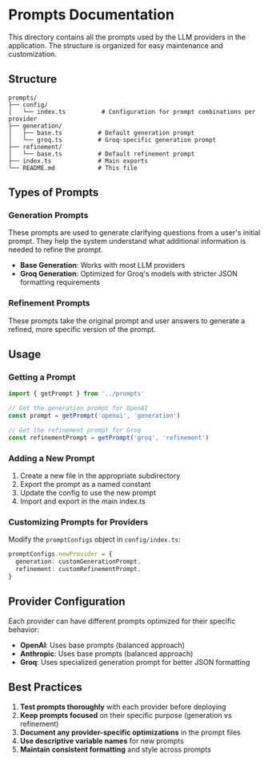 # Prompts Documentation

This directory contains all the prompts used by the LLM providers in the application. The structure is organized for easy maintenance and customization.

## Structure

```
prompts/
├── config/
│   └── index.ts          # Configuration for prompt combinations per provider
├── generation/
│   ├── base.ts          # Default generation prompt
│   └── groq.ts          # Groq-specific generation prompt
├── refinement/
│   └── base.ts          # Default refinement prompt
├── index.ts             # Main exports
└── README.md            # This file
```

## Types of Prompts

### Generation Prompts

These prompts are used to generate clarifying questions from a user's initial prompt. They help the system understand what additional information is needed to refine the prompt.

- **Base Generation**: Works with most LLM providers
- **Groq Generation**: Optimized for Groq's models with stricter JSON formatting requirements

### Refinement Prompts

These prompts take the original prompt and user answers to generate a refined, more specific version of the prompt.

## Usage

### Getting a Prompt

```typescript
import { getPrompt } from '../prompts'

// Get the generation prompt for OpenAI
const prompt = getPrompt('openai', 'generation')

// Get the refinement prompt for Groq
const refinementPrompt = getPrompt('groq', 'refinement')
```

### Adding a New Prompt

1. Create a new file in the appropriate subdirectory
2. Export the prompt as a named constant
3. Update the config to use the new prompt
4. Import and export in the main index.ts

### Customizing Prompts for Providers

Modify the `promptConfigs` object in `config/index.ts`:

```typescript
promptConfigs.newProvider = {
  generation: customGenerationPrompt,
  refinement: customRefinementPrompt,
}
```

## Provider Configuration

Each provider can have different prompts optimized for their specific behavior:

- **OpenAI**: Uses base prompts (balanced approach)
- **Anthropic**: Uses base prompts (balanced approach)
- **Groq**: Uses specialized generation prompt for better JSON formatting

## Best Practices

1. **Test prompts thoroughly** with each provider before deploying
2. **Keep prompts focused** on their specific purpose (generation vs refinement)
3. **Document any provider-specific optimizations** in the prompt files
4. **Use descriptive variable names** for new prompts
5. **Maintain consistent formatting** and style across prompts
